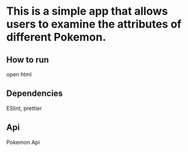 # This is a simple app that allows users to examine the attributes of different Pokemon.

## How to run
open html

## Dependencies
ESlint, prettier

## Api
Pokemon Api
